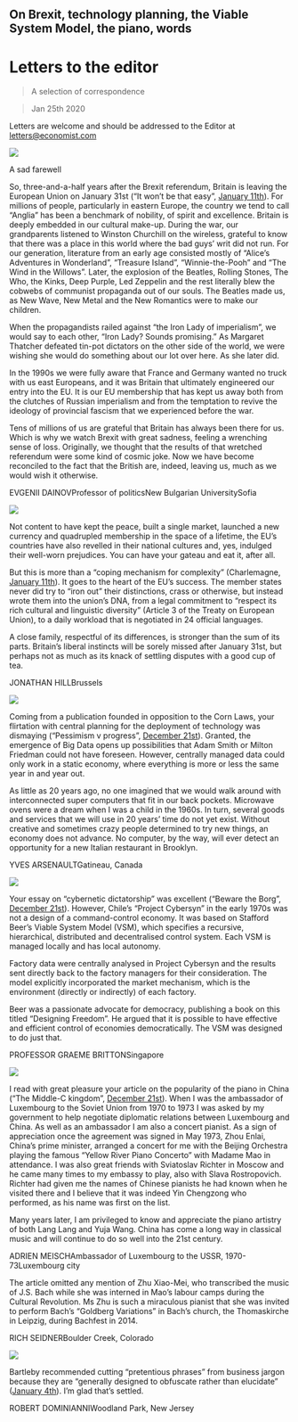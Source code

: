 ## On Brexit, technology planning, the Viable System Model, the piano, words

# Letters to the editor

> A selection of correspondence

> Jan 25th 2020

Letters are welcome and should be addressed to the Editor at letters@economist.com

![](./images/20191221_BRP502.jpg)

A sad farewell

So, three-and-a-half years after the Brexit referendum, Britain is leaving the European Union on January 31st (“It won’t be that easy”, [January 11th](https://www.economist.com//britain/2020/01/11/britain-is-almost-out-of-the-eu-but-what-next)). For millions of people, particularly in eastern Europe, the country we tend to call “Anglia” has been a benchmark of nobility, of spirit and excellence. Britain is deeply embedded in our cultural make-up. During the war, our grandparents listened to Winston Churchill on the wireless, grateful to know that there was a place in this world where the bad guys’ writ did not run. For our generation, literature from an early age consisted mostly of “Alice’s Adventures in Wonderland”, “Treasure Island”, “Winnie-the-Pooh” and “The Wind in the Willows”. Later, the explosion of the Beatles, Rolling Stones, The Who, the Kinks, Deep Purple, Led Zeppelin and the rest literally blew the cobwebs of communist propaganda out of our souls. The Beatles made us, as New Wave, New Metal and the New Romantics were to make our children.

When the propagandists railed against “the Iron Lady of imperialism”, we would say to each other, “Iron Lady? Sounds promising.” As Margaret Thatcher defeated tin-pot dictators on the other side of the world, we were wishing she would do something about our lot over here. As she later did.

In the 1990s we were fully aware that France and Germany wanted no truck with us east Europeans, and it was Britain that ultimately engineered our entry into the EU. It is our EU membership that has kept us away both from the clutches of Russian imperialism and from the temptation to revive the ideology of provincial fascism that we experienced before the war.

Tens of millions of us are grateful that Britain has always been there for us. Which is why we watch Brexit with great sadness, feeling a wrenching sense of loss. Originally, we thought that the results of that wretched referendum were some kind of cosmic joke. Now we have become reconciled to the fact that the British are, indeed, leaving us, much as we would wish it otherwise.

EVGENII DAINOVProfessor of politicsNew Bulgarian UniversitySofia

![](./images/20200111_EUD000.jpg)

Not content to have kept the peace, built a single market, launched a new currency and quadrupled membership in the space of a lifetime, the EU’s countries have also revelled in their national cultures and, yes, indulged their well-worn prejudices. You can have your gateau and eat it, after all.

But this is more than a “coping mechanism for complexity” (Charlemagne, [January 11th](https://www.economist.com//europe/2020/01/11/why-stereotypes-rule-in-brussels)). It goes to the heart of the EU’s success. The member states never did try to “iron out” their distinctions, crass or otherwise, but instead wrote them into the union’s DNA, from a legal commitment to “respect its rich cultural and linguistic diversity” (Article 3 of the Treaty on European Union), to a daily workload that is negotiated in 24 official languages.

A close family, respectful of its differences, is stronger than the sum of its parts. Britain’s liberal instincts will be sorely missed after January 31st, but perhaps not as much as its knack of settling disputes with a good cup of tea.

JONATHAN HILLBrussels

![](./images/20191221_LDD001.jpg)

Coming from a publication founded in opposition to the Corn Laws, your flirtation with central planning for the deployment of technology was dismaying (“Pessimism v progress”, [December 21st](https://www.economist.com//leaders/2019/12/18/pessimism-v-progress)). Granted, the emergence of Big Data opens up possibilities that Adam Smith or Milton Friedman could not have foreseen. However, centrally managed data could only work in a static economy, where everything is more or less the same year in and year out.

As little as 20 years ago, no one imagined that we would walk around with interconnected super computers that fit in our back pockets. Microwave ovens were a dream when I was a child in the 1960s. In turn, several goods and services that we will use in 20 years’ time do not yet exist. Without creative and sometimes crazy people determined to try new things, an economy does not advance. No computer, by the way, will ever detect an opportunity for a new Italian restaurant in Brooklyn.

YVES ARSENAULTGatineau, Canada

![](./images/20191221_SSD001.jpg)

Your essay on “cybernetic dictatorship” was excellent (“Beware the Borg”, [December 21st](https://www.economist.com//christmas-specials/2019/12/18/can-technology-plan-economies-and-destroy-democracy)). However, Chile’s “Project Cybersyn” in the early 1970s was not a design of a command-control economy. It was based on Stafford Beer’s Viable System Model (VSM), which specifies a recursive, hierarchical, distributed and decentralised control system. Each VSM is managed locally and has local autonomy.

Factory data were centrally analysed in Project Cybersyn and the results sent directly back to the factory managers for their consideration. The model explicitly incorporated the market mechanism, which is the environment (directly or indirectly) of each factory.

Beer was a passionate advocate for democracy, publishing a book on this titled “Designing Freedom”. He argued that it is possible to have effective and efficient control of economies democratically. The VSM was designed to do just that.

PROFESSOR GRAEME BRITTONSingapore

![](./images/20191221_CPP001.jpg)

I read with great pleasure your article on the popularity of the piano in China (“The Middle-C kingdom”, [December 21st](https://www.economist.com//christmas-specials/2019/12/18/how-china-made-the-piano-its-own)). When I was the ambassador of Luxembourg to the Soviet Union from 1970 to 1973 I was asked by my government to help negotiate diplomatic relations between Luxembourg and China. As well as an ambassador I am also a concert pianist. As a sign of appreciation once the agreement was signed in May 1973, Zhou Enlai, China’s prime minister, arranged a concert for me with the Beijing Orchestra playing the famous “Yellow River Piano Concerto” with Madame Mao in attendance. I was also great friends with Sviatoslav Richter in Moscow and he came many times to my embassy to play, also with Slava Rostropovich. Richter had given me the names of Chinese pianists he had known when he visited there and I believe that it was indeed Yin Chengzong who performed, as his name was first on the list.

Many years later, I am privileged to know and appreciate the piano artistry of both Lang Lang and Yuja Wang. China has come a long way in classical music and will continue to do so well into the 21st century.

ADRIEN MEISCHAmbassador of Luxembourg to the USSR, 1970-73Luxembourg city

The article omitted any mention of Zhu Xiao-Mei, who transcribed the music of J.S. Bach while she was interned in Mao’s labour camps during the Cultural Revolution. Ms Zhu is such a miraculous pianist that she was invited to perform Bach’s “Goldberg Variations” in Bach’s church, the Thomaskirche in Leipzig, during Bachfest in 2014.

RICH SEIDNERBoulder Creek, Colorado

![](./images/20200104_WBD001.jpg)

Bartleby recommended cutting “pretentious phrases” from business jargon because they are “generally designed to obfuscate rather than elucidate” ([January 4th](https://www.economist.com//business/2020/01/02/a-managers-manifesto-for-2020)). I’m glad that’s settled.

ROBERT DOMINIANNIWoodland Park, New Jersey